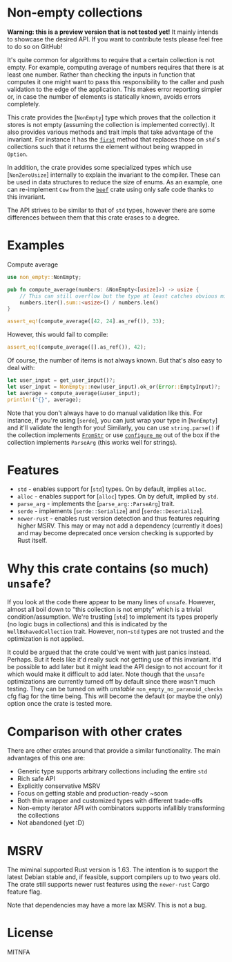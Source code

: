 # Non-empty collections

**Warning: this is a preview version that is not tested yet!** It mainly intends to showcase
the desired API. If you want to contribute tests please feel free to do so on GitHub!

It's quite common for algorithms to require that a certain collection is not empty.
For example, computing average of numbers requires that there is at least one number.
Rather than checking the inputs in function that computes it one might want to pass this
responsibility to the caller and push validation to the edge of the application.
This makes error reporting simpler or, in case the number of elements is statically known,
avoids errors completely.

This crate provides the [`NonEmpty`] type which proves that the collection it stores is not
empty (assuming the collection is implemented correctly).
It also provides various methods and trait impls that take advantage of the invariant.
For instance it has the [`first`](NonEmpty::first) method that replaces those on `std`'s
collections such that it returns the element without being wrapped in `Option`.

In addition, the crate provides some specialized types which use
[`NonZeroUsize`] internally to explain the invariant to the compiler. These can be used in data
structures to reduce the size of enums. As an example, one can re-implement `Cow` from the
[`beef`](https://docs.rs/beef) crate using only safe code thanks to this invariant.

The API strives to be similar to that of `std` types, however there are some differences
between them that this crate erases to a degree.

# Examples

Compute average

```rust
use non_empty::NonEmpty;

pub fn compute_average(numbers: &NonEmpty<[usize]>) -> usize {
    // This can still overflow but the type at least catches obvious mistake
    numbers.iter().sum::<usize>() / numbers.len()
}

assert_eq!(compute_average([42, 24].as_ref()), 33);
```

However, this would fail to compile:

```rust
assert_eq!(compute_average([].as_ref()), 42);
```

Of course, the number of items is not always known. But that's also easy to deal with:

```rust
let user_input = get_user_input()?;
let user_input = NonEmpty::new(user_input).ok_or(Error::EmptyInput)?;
let average = compute_average(&user_input);
println!("{}", average);
```

Note that you don't always have to do manual validation like this. For instance, if you're
using [`serde`], you can just wrap your type in [`NonEmpty`] and it'll validate the length for
you! Similarly, you can use `string.parse()` if the collection implements
[`FromStr`](core::str::FromStr) or use [`configure_me`](https://docs.rs/confiure_me) out of the
box if the collection implements `ParseArg` (this works well for strings).

# Features

* `std` - enables support for [`std`] types. On by default, implies `alloc`.
* `alloc` - enables support for [`alloc`] types. On by defult, implied by `std`.
* `parse_arg` - implements the [`parse_arg::ParseArg`] trait.
* `serde` - implements [`serde::Serialize`] and [`serde::Deserialize`].
* `newer-rust` - enables rust version detection and thus features requiring higher MSRV. This
  may or may not add a dependency (currently it does) and may become deprecated once version
  checking is supported by Rust itself.

# Why this crate contains (so much) `unsafe`?

If you look at the code there appear to be many lines of `unsafe`. However, almost all boil down
to "this collection is not empty" which is a trivial condition/assumption. We're trusting
[`std`] to implement its types properly (no logic bugs in collections) and this is indicated by
the `WellBehavedCollection` trait. However, non-`std` types are not trusted and the optimization
is not applied.

It could be argued that the crate could've went with just panics instead. Perhaps. But it feels
like it'd really suck not getting use of this invariant. It'd be possible to add later but it
might lead the API design to not account for it which would make it difficult to add later.
Note though that the `unsafe` optimizations are currently turned off by default since there
wasn't much testing. They can be turned on with *unstable* `non_empty_no_paranoid_checks` cfg
flag for the time being. This will become the default (or maybe the only) option once the crate
is tested more.

# Comparison with other crates

There are other crates around that provide a similar functionality. The main advantages of this
one are:

* Generic type supports arbitrary collections including the entire `std`
* Rich safe API
* Explicitly conservative MSRV
* Focus on getting stable and production-ready ~soon
* Both thin wrapper and customized types with different trade-offs
* Non-empty iterator API with combinators supports infallibly transforming the collections
* Not abandoned (yet :D)

# MSRV

The miminal supported Rust version is 1.63. The intention is to support the latest Debian stable
and, if feasible, support compilers up to two years old. The crate still supports newer rust
features using the `newer-rust` Cargo feature flag.

Note that dependencies may have a more lax MSRV. This is not a bug.

# License

MITNFA
